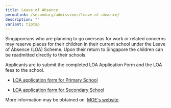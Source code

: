 ```yaml
---
title: Leave of Absence
permalink: /secondary/admissions/leave-of-absence/
description: ""
variant: tiptap
---
```

<p>Singaporeans who are planning to go overseas for work or related concerns may reserve places for their children in their current school under the Leave of Absence (LOA) Scheme. Upon their return to Singapore the children can be readmitted directly to their schools.</p><p>Applicants are to submit the completed&nbsp;LOA Application Form&nbsp;and the LOA fees to the school. </p><ul data-tight="true" class="tight"><li><p><a href="https://form.gov.sg/#!/60c195b907aaab0013a193d0" rel="noopener noreferrer nofollow" target="_blank">LOA application form for Primary School</a></p></li><li><p><a href="https://form.gov.sg/60bf0246e8a2a4001614f01d" rel="noopener noreferrer nofollow" target="_blank">LOA application form for Secondary School</a></p></li></ul><p>More information may be obtained on&nbsp;&nbsp;<a href="https://www.moe.gov.sg/returning-singaporeans" rel="noopener noreferrer nofollow" target="_blank">MOE's website</a>.</p>